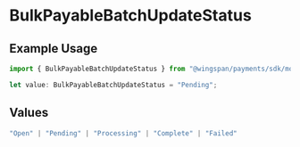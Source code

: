 # BulkPayableBatchUpdateStatus

## Example Usage

```typescript
import { BulkPayableBatchUpdateStatus } from "@wingspan/payments/sdk/models/shared";

let value: BulkPayableBatchUpdateStatus = "Pending";
```

## Values

```typescript
"Open" | "Pending" | "Processing" | "Complete" | "Failed"
```